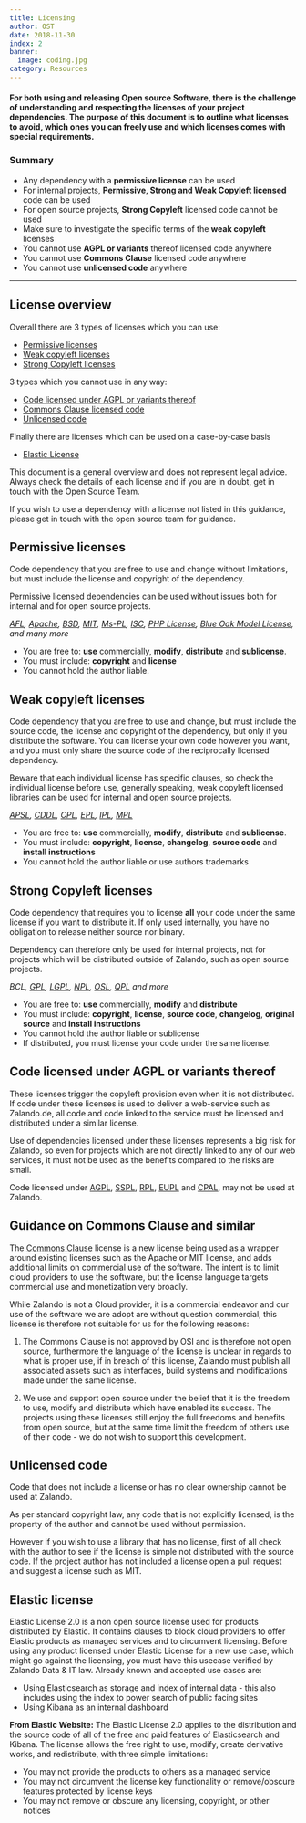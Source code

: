 ```yaml
---
title: Licensing
author: OST
date: 2018-11-30
index: 2
banner:
  image: coding.jpg
category: Resources
---
```


#### For both using and releasing Open source Software, there is the challenge of understanding and respecting the licenses of your project dependencies. The purpose of this document is to outline what licenses to avoid, which ones you can freely use and which licenses comes with special requirements.

### Summary

* Any dependency with a **permissive license** can be used
* For internal projects, **Permissive, Strong and Weak Copyleft licensed** code can be used
* For open source projects, **Strong Copyleft** licensed code cannot be used
* Make sure to investigate the specific terms of the **weak copyleft** licenses
* You cannot use **AGPL or variants** thereof licensed code anywhere
* You cannot use **Commons Clause** licensed code anywhere
* You cannot use **unlicensed code** anywhere

---

## License overview

Overall there are 3 types of licenses which you can use:

* [Permissive licenses](#permissive-licenses)
* [Weak copyleft licenses](#weak-copyleft-licenses)
* [Strong Copyleft licenses](#strong-copyleft-licenses)

3 types which you cannot use in any way:

* [Code licensed under AGPL or variants thereof](#Code-licensed-under-AGPL-or-variants-thereof)
* [Commons Clause licensed code](#Guidance-on-Commons-Clause-and-similar)
* [Unlicensed code](#unlicensed-code)

Finally there are licenses which can be used on a case-by-case basis

* [Elastic License](#Elastic-license)

This document is a general overview and does not represent legal advice. Always check the details of each license and if you are in doubt, get in touch with the Open Source Team.

If you wish to use a dependency with a license not listed in this guidance, please get in touch with the open source team for guidance. 

## Permissive licenses

Code dependency that you are free to use and change without limitations, but must include the license and copyright of the dependency.

Permissive licensed dependencies can be used without issues both for internal and for open source projects.

_[AFL](https://www.tldrlegal.com/license/academic-free-license-3-0-afl),
[Apache](https://www.tldrlegal.com/license/apache-license-2-0-apache-2-0),
[BSD](https://www.tldrlegal.com/license/bsd-3-clause-license-revised),
[MIT](https://www.tldrlegal.com/license/mit-license),
[Ms-PL](https://www.tldrlegal.com/license/microsoft-public-license-ms-pl),
[ISC](https://www.tldrlegal.com/license/isc-license),
[PHP License](https://tldrlegal.com/license/the-php-license-3.0.1),
[Blue Oak Model License](https://blueoakcouncil.org/license/1.0.0),
and many more_

* You are free to: **use** commercially, **modify**, **distribute** and **sublicense**.
* You must include: **copyright** and **license**
* You cannot hold the author liable.

## Weak copyleft licenses

Code dependency that you are free to use and change, but must include the source code, the license and copyright of the dependency, but only if you distribute the software. You can license your own code however you want, and you must only share the source code of the reciprocally licensed dependency.

Beware that each individual license has specific clauses, so check the individual license before use, generally speaking, weak copyleft licensed libraries can be used for internal and open source projects.

_[APSL](https://www.tldrlegal.com/license/apple-public-source-license-2-0-apsl),
[CDDL](https://www.tldrlegal.com/license/common-development-and-distribution-license-cddl-1-0-explained),
[CPL](https://www.tldrlegal.com/license/common-public-license-1-0-cpl-1-0),
[EPL](https://www.tldrlegal.com/license/eclipse-public-license-1-0-epl-1-0),
[IPL](https://www.tldrlegal.com/license/ibm-public-license-1-0-ipl),
[MPL](https://www.tldrlegal.com/license/mozilla-public-license-2-0-mpl-2)_

* You are free to: **use** commercially, **modify**, **distribute** and **sublicense**.
* You must include: **copyright**, **license**, **changelog**, **source code** and **install instructions**
* You cannot hold the author liable or use authors trademarks

## Strong Copyleft licenses

Code dependency that requires you to license **all** your code under the same license if you want to distribute it. If only used internally, you have no obligation to release neither source nor binary.

Dependency can therefore only be used for internal projects, not for projects which will be distributed outside of Zalando, such as open source projects.

_BCL,
[GPL](https://www.tldrlegal.com/license/gnu-general-public-license-v3-gpl-3),
[LGPL](https://www.tldrlegal.com/license/gnu-lesser-general-public-license-v3-lgpl-3),
[NPL](https://www.tldrlegal.com/license/netscape-public-license-v1-1-npl-1-1),
[OSL](https://www.tldrlegal.com/license/open-software-license-2-1-osl-2-1),
[QPL](https://www.tldrlegal.com/license/q-public-license-1-0-qpl-1-0) and more_

* You are free to: **use** commercially, **modify** and **distribute**
* You must include: **copyright**, **license**, **source code**, **changelog**, **original source** and **install instructions**
* You cannot hold the author liable or sublicense
* If distributed, you must license your code under the same license.

## Code licensed under AGPL or variants thereof
These licenses trigger the copyleft provision even when it is not distributed. If code under these licenses is used to deliver a web-service such as Zalando.de, all code and code linked to the service must be licensed and distributed under a similar license.

Use of dependencies licensed under these licenses represents a big risk for Zalando, so even for projects which are not directly linked to any of our web services, it must not be used as the benefits compared to the risks are small.

Code licensed under
[AGPL](https://www.tldrlegal.com/license/gnu-affero-general-public-license-v3-agpl-3-0),
[SSPL](https://www.mongodb.com/licensing/server-side-public-license),
[RPL](https://www.tldrlegal.com/license/reciprocal-public-license-1-5-rpl-1-5),
[EUPL](https://spdx.org/licenses/EUPL-1.2.html) and
[CPAL](https://www.tldrlegal.com/license/common-public-attribution-license-version-1-0-cpal-1-0), may not be used at Zalando.



## Guidance on Commons Clause and similar
The [Commons Clause](https://commonsclause.com/) license is a new license being used as a wrapper around existing licenses such as the Apache or MIT license, and adds additional limits on commercial use of the software. The intent is to limit cloud providers to use the software, but the license language targets commercial use and monetization very broadly. 

While Zalando is not a Cloud provider, it is a commercial endeavor and our use of the software we are adopt
are without question commercial, this license is therefore not suitable for us for the following reasons: 

1. The Commons Clause is not approved by OSI and is therefore not open source, furthermore the language of the license is unclear in regards to what is proper use, if in breach of this license, Zalando must publish all associated assets such as interfaces, build systems and modifications made under the same license.

2. We use and support open source under the belief that it is the freedom to use, modify and distribute which have enabled its success. The projects using these licenses still enjoy the full freedoms and benefits from open source, but at the same time limit the freedom of others use of their code - we do not wish to support this development.


## Unlicensed code

Code that does not include a license or has no clear ownership cannot be used at Zalando.

As per standard copyright law, any code that is not explicitly licensed, is the property
of the author and cannot be used without permission.

However if you wish to use a library that has no license, first of all check with the author to see if the license is simple not distributed with the source code. If the project author has not included a license open a pull request and suggest a license such as MIT.

## Elastic license

Elastic License 2.0 is a non open source license used for products distributed by Elastic. It contains clauses to block cloud providers to offer Elastic products as managed services and to circumvent licensing. Before using any product licensed under Elastic License for a new use case, which might go against the licensing, you must have this usecase verified by Zalando Data & IT law. Already known and accepted use cases are: 

- Using Elasticsearch as storage and index of internal data - this also includes using the index to power search of public facing sites 
- Using Kibana as an internal dashboard

**From Elastic Website:**
The Elastic License 2.0 applies to the distribution and the source code of all of the free and paid features of Elasticsearch and Kibana. The license allows the free right to use, modify, create derivative works, and redistribute, with three simple limitations:

- You may not provide the products to others as a managed service 
- You may not circumvent the license key functionality or remove/obscure features protected by license keys 
- You may not remove or obscure any licensing, copyright, or other notices
